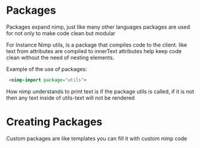 <h1>Packages</h1>

<p>Packages expand nimp, just like many other languages packages are used for not only to make code clean but modular</p>

<p>For Instance Nimp utils, is a package that compiles  code to the client. like text from attributes are compiled to innerText attributes help keep code clean without the need of nesting elements.</p>


<p>Example of the use of packages:</p>


```html
 <nimp-import package="utils">
````

<p>How nimp understands to print text is if the package utils is called, if it is not then any text inside of utils-text will not be rendered</p>


<h1>Creating Packages</h1>

<p> Custom packages are like templates you can fill it with custom nimp code </p>


```html

````
